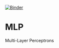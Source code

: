[![Binder](https://mybinder.org/badge.svg)](https://mybinder.org/v2/gh/ecervera/MLP/master?filepath=index.ipynb)
# MLP
Multi-Layer Perceptrons
